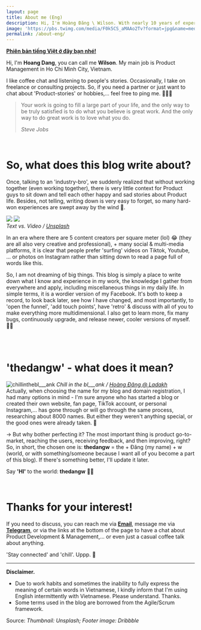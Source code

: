 ```yaml
---
layout: page
title: About me (Eng)
description: Hi, I'm Hoàng Đăng \ Wilson. With nearly 10 years of experience in the field, I’m a proud Product-lover, aim to create a top-of-mind product for Vietnamese people. 🇻🇳
image: 'https://pbs.twimg.com/media/F0k5CS_aMAAo2Tv?format=jpg&name=medium'
permalink: /about-eng/
---
```


**[Phiên bản tiếng Việt ở đây bạn nhé!](/about)**

Hi, I'm **Hoang Dang**, you can call me **Wilson**. My main job is Product Management in Ho Chi Minh City, Vietnam.

I like coffee chat and listening to people's stories. Occasionally, I take on freelance or consulting projects. So, if you need a partner or just want to chat about 'Product-stories' or hobbies,... feel free to ping me. 👨🏻‍💻 

> Your work is going to fill a large part of your life, and the only way to be truly satisfied is to do what you believe is great work. And the only way to do great work is to love what you do.
>
> <cite>Steve Jobs</cite>
<br>
  
# __So, what does this blog write about?__

Once, talking to an 'industry-bro', we suddenly realized that without working together (even working together), there is very little context for Product guys to sit down and tell each other happy and sad stories about Product life. Besides, not telling, writing down is very easy to forget, so many hard-won experiences are swept away by the wind 🍃.

<div class="gallery-box">
    <div class="gallery">
      <img src="https://pbs.twimg.com/media/FsaNA3MakAAH8Fi?format=jpg&name=medium" loading="lazy" class="lightense-target">
      <img src="https://pbs.twimg.com/media/FsaNA3QaAAEOgL8?format=jpg&name=medium" loading="lazy" class="lightense-target">
    </div>
    <em>Text vs. Video / <a href="https://unsplash.com/" target="_blank">Unsplash</a></em>
  </div>

In an era where there are 5 content creators per square meter (lol) 😂 (they are all also very creative and professional), + many social & multi-media platforms, it is clear that people prefer 'surfing' videos on Tiktok, Youtube, ... or photos on Instagram rather than sitting down to read a page full of words like this.

So, I am not dreaming of big things. This blog is simply a place to write down what I know and experience in my work, the knowledge I gather from everywhere and apply, including miscellaneous things in my daily life. In simple terms, it is a wordier version of my Facebook. It's both to keep a record, to look back later, see how I have changed, and most importantly, to 'open the funnel', 'add touch points', have 'retro' & discuss with all of you to make everything more multidimensional. I also get to learn more, fix many bugs, continuously upgrade, and release newer, cooler versions of myself. 🙌🏻

<br>
<br>
  
# __'thedangw' - what does it mean?__

![chillinthebl___ank](https://pbs.twimg.com/media/GdKczKoXIAA8lSM?format=jpg&name=large#wide)
<em>Chill in the bl___ank / <a href="https://instagram.com/the.dangw___/" target="_blank">Hoàng Đăng @ Ladakh</a></em>
<br>
Actually, when choosing the name for my blog and domain registration, I had many options in mind - I'm sure anyone who has started a blog or created their own website, fan page, TikTok account, or personal Instagram,... has gone through or will go through the same process, researching about 8000 names. But either they weren't anything special, or the good ones were already taken. 🥲

→ But why bother perfecting it? The most important thing is product go-to-market, reaching the users, receiving feedback, and then improving, right? So, in short, the chosen one is: **thedangw** = the + Đăng (my name) + w (world, or with something/someone because I want all of you become a part of this blog). If there's something better, I'll update it later.

Say **'HI'** to the world: <b>thedangw</b> ✌🏻

<br>

# __Thanks for your interest!__
If you need to discuss, you can reach me via <b>[Email](mailto:hoangdang.ux@gmail.com)</b>, message me via <b>[Telegram](https://t.me/wilsontdw)</b>, or via the links at the bottom of the page to have a chat about Product Development & Management,... or even just a casual coffee talk about anything.

'Stay connected' and 'chill'. Uppp. 🦾
<br>

___

<b>Disclaimer.</b>

- Due to work habits and sometimes the inability to fully express the meaning of certain words in Vietnamese, I kindly inform that I'm using English intermittently with Vietnamese. Please understand. Thanks.
- Some terms used in the blog are borrowed from the Agile/Scrum framework.

Source: *Thumbnail: Unsplash; Footer image: Dribbble*
